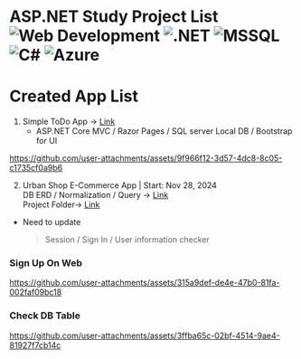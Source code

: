 # ASP.NET Study Project List ![Web Development](https://img.shields.io/badge/Web_Development-%23F4A300?style=flat&logo=html5&logoColor=white) ![.NET](https://img.shields.io/badge/.NET-%23512BD4?style=flat&logo=.net&logoColor=white) ![MSSQL](https://img.shields.io/badge/MSSQL-%23CC2927?style=flat&logo=microsoft-sql-server&logoColor=white) ![C#](https://img.shields.io/badge/C%23-%23239120?style=flat&logo=c-sharp&logoColor=white) ![Azure](https://img.shields.io/badge/Azure-%23007FFF?style=flat&logo=azure&logoColor=white)

# Created App List
1. Simple ToDo App -> <a href="https://github.com/devrun2016/ASPNET_Projects/tree/main/ToDoApp">Link</a>
   - ASP.NET Core MVC / Razor Pages / SQL server Local DB / Bootstrap for UI <br>
   
https://github.com/user-attachments/assets/9f966f12-3d57-4dc8-8c05-c1735cf0a9b6


2. Urban Shop E-Commerce App | Start: Nov 28, 2024 <br> 
DB ERD / Normalization / Query -> <a href="https://github.com/devrun2016/Database_Projects/tree/main/UrbanShop">Link</a> <br>
Project Folder-> <a href="https://github.com/devrun2016/ASPNET_Projects/tree/main/UrbanShop">Link</a> <br>

* Need to update
   > Session / Sign In / User information checker

### Sign Up On Web
https://github.com/user-attachments/assets/315a9def-de4e-47b0-81fa-002faf09bc18

### Check DB Table 
https://github.com/user-attachments/assets/3ffba65c-02bf-4514-9ae4-81927f7cb14c

